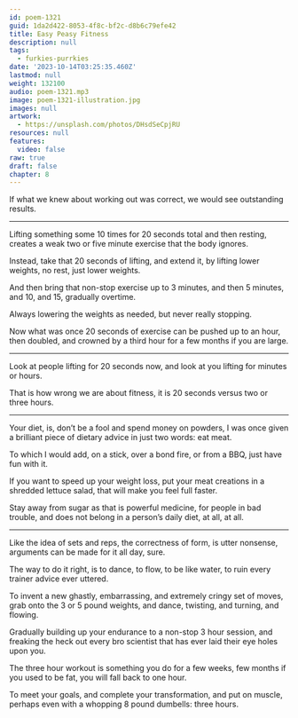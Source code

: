 ```yaml
---
id: poem-1321
guid: 1da2d422-8053-4f8c-bf2c-d8b6c79efe42
title: Easy Peasy Fitness
description: null
tags:
  - furkies-purrkies
date: '2023-10-14T03:25:35.460Z'
lastmod: null
weight: 132100
audio: poem-1321.mp3
image: poem-1321-illustration.jpg
images: null
artwork:
  - https://unsplash.com/photos/DHsdSeCpjRU
resources: null
features:
  video: false
raw: true
draft: false
chapter: 8
---
```


If what we knew about working out was correct,
we would see outstanding results.

---

Lifting something some 10 times for 20 seconds total and then resting,
creates a weak two or five minute exercise that the body ignores.

Instead, take that 20 seconds of lifting,
and extend it, by lifting lower weights, no rest, just lower weights.

And then bring that non-stop exercise up to 3 minutes,
and then 5 minutes, and 10, and 15, gradually overtime.

Always lowering the weights as needed,
but never really stopping.

Now what was once 20 seconds of exercise can be pushed up to an hour,
then doubled, and crowned by a third hour for a few months if you are large.

---

Look at people lifting for 20 seconds now,
and look at you lifting for minutes or hours.

That is how wrong we are about fitness,
it is 20 seconds versus two or three hours.

---

Your diet, is, don’t be a fool and spend money on powders,
I was once given a brilliant piece of dietary advice in just two words: eat meat.

To which I would add, on a stick, over a bond fire,
or from a BBQ, just have fun with it.

If you want to speed up your weight loss,
put your meat creations in a shredded lettuce salad, that will make you feel full faster.

Stay away from sugar as that is powerful medicine, for people in bad trouble,
and does not belong in a person’s daily diet, at all, at all.

---

Like the idea of sets and reps, the correctness of form,
is utter nonsense, arguments can be made for it all day, sure.

The way to do it right, is to dance, to flow, to be like water,
to ruin every trainer advice ever uttered.

To invent a new ghastly, embarrassing, and extremely cringy set of moves,
grab onto the 3 or 5 pound weights, and dance, twisting, and turning, and flowing.

Gradually building up your endurance to a non-stop 3 hour session,
and freaking the heck out every bro scientist that has ever laid their eye holes upon you.

The three hour workout is something you do for a few weeks,
few months if you used to be fat, you will fall back to one hour.

To meet your goals, and complete your transformation,
and put on muscle, perhaps even with a whopping 8 pound dumbells: three hours.
